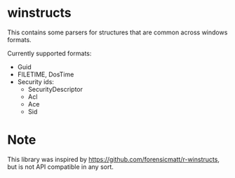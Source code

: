# winstructs
This contains some parsers for structures that are common across windows formats.

Currently supported formats:

- Guid
- FILETIME, DosTime
- Security ids:
    - SecurityDescriptor
    - Acl
    - Ace
    - Sid



# Note
This library was inspired by https://github.com/forensicmatt/r-winstructs, but is not API compatible in any sort.